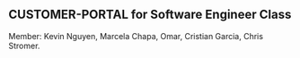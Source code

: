 ## CUSTOMER-PORTAL for Software Engineer Class
Member: Kevin Nguyen, Marcela Chapa, Omar, Cristian Garcia, Chris Stromer. 

  
